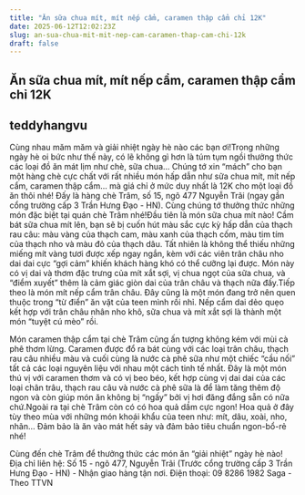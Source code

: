 ```yaml
---
title: "Ăn sữa chua mít, mít nếp cẩm, caramen thập cẩm chỉ 12K"
date: 2025-06-12T12:02:23Z
slug: an-sua-chua-mit-mit-nep-cam-caramen-thap-cam-chi-12k
draft: false
---
```


## Ăn sữa chua mít, mít nếp cẩm, caramen thập cẩm chỉ 12K

## teddyhangvu

Cùng nhau măm măm và giải nhiệt ngày hè nào các bạn ơi!Trong những ngày hè oi bức như thế này, có lẽ không gì hơn là túm tụm ngồi thưởng thức các loại đồ ăn mát lịm như chè, sữa chua… Chúng tớ xin “mách” cho bạn một hàng chè cực chất với rất nhiều món hấp dẫn như sữa chua mít, mít nếp cẩm, caramen thập cẩm… mà giá chỉ ở mức duy nhất là 12K cho một loại đồ ăn thôi nhé! Đấy là hàng chè Trâm, số 15, ngõ 477 Nguyễn Trãi (ngay gần cổng trường cấp 3 Trần Hưng Đạo - HN).
Cùng chúng tớ thưởng thức những món đặc biệt tại quán chè Trâm nhé!Đầu tiên là món sữa chua mít nào! Cầm bát sữa chua mít lên, bạn sẽ bị cuốn hút màu sắc cực kỳ hấp dẫn của thạch rau câu: màu vàng của thạch cam, màu xanh của thạch cốm, màu tim tím của thạch nho và màu đỏ của thạch dâu. Tất nhiên là không thể thiếu những miếng mít vàng tươi được xếp ngay ngắn, kèm với các viên trân châu nho dai dai cực “gợi cảm”  khiến khách hàng khó có thể cưỡng lại được. Món này có vị dai và thơm đặc trưng của mít xắt sợi, vị chua ngọt của sữa chua, và “điểm xuyết” thêm là cảm giác giòn dai của trân châu và thạch nữa đấy.Tiếp theo là món mít nếp cẩm trân châu. Đây cũng là một món đang trở nên quen thuộc trong “từ điển” ăn vặt của teen mình rồi nhỉ. Nếp cẩm dai dẻo quẹo kết hợp với trân châu nhân nho khô, sữa chua và mít xắt sợi là thành một món “tuyệt cú mèo” rồi.

Món caramen thập cẩm tại chè Trâm cũng ấn tượng không kém với mùi cà phê thơm lừng. Caramen được đổ ra bát cùng với các loại trân châu, thạch rau câu nhiều màu và cuối cùng là nước cà phê sữa như một chiếc “cầu nối” tất cả các loại nguyên liệu với nhau một cách tinh tế nhất. Đây là một món thú vị với caramen thơm và có vị beo béo, kết hợp cùng vị dai dai của các loại chân trâu, thạch rau câu và nước cà phê sữa là để làm tăng thêm độ ngon và còn giúp món ăn không bị “ngấy” bởi vị hơi đăng đắng sẵn có nữa chứ.Ngoài ra tại chè Trâm còn có có hoa quả dầm cực ngon! Hoa quả ở đây tùy theo mùa với những  món khoái khẩu của teen như: mít, dâu, xoài, nho, nhãn… Đảm bảo là ăn vào mát hết sảy và đảm bảo tiêu chuẩn ngon-bổ-rẻ nhé!





Cùng đến chè Trâm để thưởng thức các món ăn “giải nhiệt” ngày hè nào!
Địa chỉ liên hệ:
Số 15 - ngõ 477, Nguyễn Trãi (Trước cổng trường cấp 3 Trần Hưng Đạo - HN) - Nhận giao hàng tận nơi.
Điện thoại: 09 8286 1982    Saga - Theo TTVN